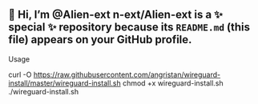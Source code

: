 
 👋 Hi, I’m @Alien-ext
n-ext/Alien-ext is a ✨ special ✨ repository because its `README.md` (this file) appears on your GitHub profile.
----
Usage

curl -O https://raw.githubusercontent.com/angristan/wireguard-install/master/wireguard-install.sh
chmod +x wireguard-install.sh
./wireguard-install.sh
